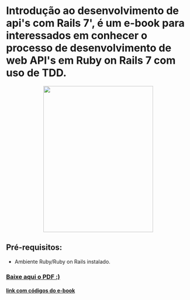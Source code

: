 # Introdução ao desenvolvimento de api's com Rails 7', é um e-book para interessados em conhecer o processo de desenvolvimento de web API's em Ruby on Rails 7 com uso de TDD.

<p align="center"><img src="" height="400" width="300"/></p>

## Pré-requisitos:
- Ambiente Ruby/Ruby on Rails instalado.

### <a href="https://github.com/Adyson-Lima/tutorial_rails_api/blob/main/Tutorial_Rails_API.pdf">Baixe aqui o PDF :)</a> 
#### <a href="https://github.com/Adyson-Lima/consoles_api">link com códigos do e-book</a>
